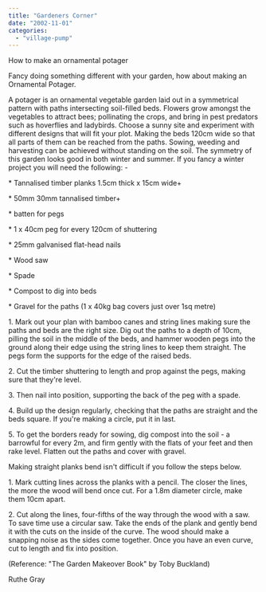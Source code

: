 ```yaml
---
title: "Gardeners Corner"
date: "2002-11-01"
categories: 
  - "village-pump"
---
```


How to make an ornamental potager

Fancy doing something different with your garden, how about making an Ornamental Potager.

A potager is an ornamental vegetable garden laid out in a symmetrical pattern with paths intersecting soil-filled beds. Flowers grow amongst the vegetables to attract bees; pollinating the crops, and bring in pest predators such as hoverflies and ladybirds. Choose a sunny site and experiment with different designs that will fit your plot. Making the beds 120cm wide so that all parts of them can be reached from the paths. Sowing, weeding and harvesting can be achieved without standing on the soil. The symmetry of this garden looks good in both winter and summer. If you fancy a winter project you will need the following: -

\* Tannalised timber planks 1.5cm thick x 15cm wide+

\* 50mm 30mm tannalised timber+

\* batten for pegs

\* 1 x 40cm peg for every 120cm of shuttering

\* 25mm galvanised flat-head nails

\* Wood saw

\* Spade

\* Compost to dig into beds

\* Gravel for the paths (1 x 40kg bag covers just over 1sq metre)

1\. Mark out your plan with bamboo canes and string lines making sure the paths and beds are the right size. Dig out the paths to a depth of 10cm, pilling the soil in the middle of the beds, and hammer wooden pegs into the ground along their edge using the string lines to keep them straight. The pegs form the supports for the edge of the raised beds.

2\. Cut the timber shuttering to length and prop against the pegs, making sure that they're level.

3\. Then nail into position, supporting the back of the peg with a spade.

4\. Build up the design regularly, checking that the paths are straight and the beds square. If you're making a circle, put it in last.

5\. To get the borders ready for sowing, dig compost into the soil - a barrowful for every 2m, and firm gently with the flats of your feet and then rake level. Flatten out the paths and cover with gravel.

Making straight planks bend isn't difficult if you follow the steps below.

1\. Mark cutting lines across the planks with a pencil. The closer the lines, the more the wood will bend once cut. For a 1.8m diameter circle, make them 10cm apart.

2\. Cut along the lines, four-fifths of the way through the wood with a saw. To save time use a circular saw. Take the ends of the plank and gently bend it with the cuts on the inside of the curve. The wood should make a snapping noise as the sides come together. Once you have an even curve, cut to length and fix into position.

(Reference: "The Garden Makeover Book" by Toby Buckland)

Ruthe Gray

